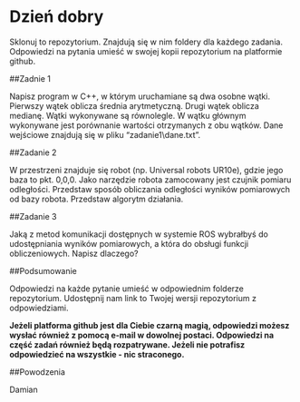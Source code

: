 # Dzień dobry

Sklonuj to repozytorium. Znajdują się w nim foldery dla każdego zadania. Odpowiedzi na pytania umieść w swojej kopii repozytorium na platformie github.

##Zadnie 1

Napisz program w C++, w którym uruchamiane są dwa osobne wątki. Pierwszy wątek oblicza średnia arytmetyczną. Drugi wątek oblicza medianę. Wątki wykonywane są równolegle. W wątku głównym wykonywane jest porównanie 
wartości otrzymanych z obu wątków. Dane wejściowe znajdują się w pliku “zadanie1\dane.txt”. 

##Zadanie 2

W przestrzeni znajduje się robot (np. Universal robots UR10e), gdzie jego baza to pkt. 0,0,0. Jako narzędzie robota zamocowany jest czujnik pomiaru odległości. Przedstaw sposób obliczania odległości wyników pomiarowych od bazy robota. Przedstaw algorytm działania. 

##Zadanie 3

Jaką z metod komunikacji dostępnych w systemie ROS wybrałbyś do udostępniania wyników pomiarowych, a która do obsługi funkcji obliczeniowych. Napisz dlaczego?

##Podsumowanie

Odpowiedzi na każde pytanie umieść w odpowiednim folderze repozytorium. Udostępnij nam link to Twojej wersji repozytorium z odpowiedziami. 

**Jeżeli platforma github jest dla Ciebie czarną magią, odpowiedzi możesz wysłać również z pomocą e-mail w dowolnej postaci. Odpowiedzi na część zadań również będą rozpatrywane. Jeżeli nie potrafisz odpowiedzieć na wszystkie - nic straconego.**

##Powodzenia

Damian
